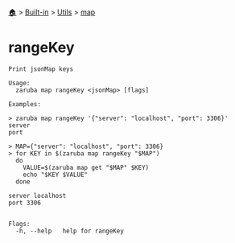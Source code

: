 <!--startTocHeader-->
[🏠](../../../README.md) > [Built-in](../../README.md) > [Utils](../README.md) > [map](README.md)
# rangeKey
<!--endTocHeader-->

```
Print jsonMap keys

Usage:
  zaruba map rangeKey <jsonMap> [flags]

Examples:

> zaruba map rangeKey '{"server": "localhost", "port": 3306}'
server
port

> MAP={"server": "localhost", "port": 3306}
> for KEY in $(zaruba map rangeKey "$MAP")
  do
	VALUE=$(zaruba map get "$MAP" $KEY)
	echo "$KEY $VALUE"
  done

server localhost
port 3306


Flags:
  -h, --help   help for rangeKey

```

<!--startTocSubtopic-->
<!--endTocSubtopic-->